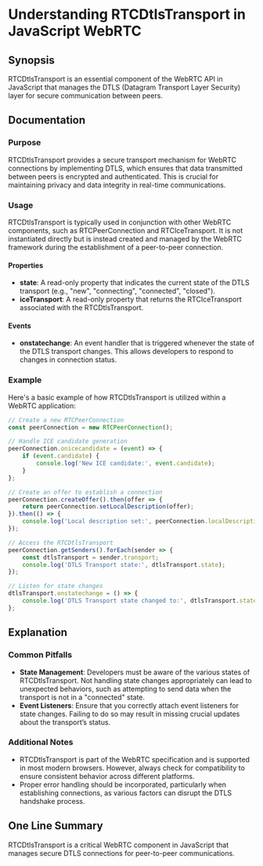 <!--
Meta Description: # Understanding RTCDtlsTransport in JavaScript WebRTC ## Synopsis RTCDtlsTransport is an essential component of the WebRTC API in JavaScript that mana...
Meta Keywords: state, rtcdtlstransport, transport, webrtc, dtls
-->

# Understanding RTCDtlsTransport in JavaScript WebRTC

## Synopsis
RTCDtlsTransport is an essential component of the WebRTC API in JavaScript that manages the DTLS (Datagram Transport Layer Security) layer for secure communication between peers.

## Documentation
### Purpose
RTCDtlsTransport provides a secure transport mechanism for WebRTC connections by implementing DTLS, which ensures that data transmitted between peers is encrypted and authenticated. This is crucial for maintaining privacy and data integrity in real-time communications.

### Usage
RTCDtlsTransport is typically used in conjunction with other WebRTC components, such as RTCPeerConnection and RTCIceTransport. It is not instantiated directly but is instead created and managed by the WebRTC framework during the establishment of a peer-to-peer connection.

#### Properties
- **state**: A read-only property that indicates the current state of the DTLS transport (e.g., "new", "connecting", "connected", "closed").
- **iceTransport**: A read-only property that returns the RTCIceTransport associated with the RTCDtlsTransport.

#### Events
- **onstatechange**: An event handler that is triggered whenever the state of the DTLS transport changes. This allows developers to respond to changes in connection status.

### Example
Here's a basic example of how RTCDtlsTransport is utilized within a WebRTC application:

```javascript
// Create a new RTCPeerConnection
const peerConnection = new RTCPeerConnection();

// Handle ICE candidate generation
peerConnection.onicecandidate = (event) => {
    if (event.candidate) {
        console.log('New ICE candidate:', event.candidate);
    }
};

// Create an offer to establish a connection
peerConnection.createOffer().then(offer => {
    return peerConnection.setLocalDescription(offer);
}).then(() => {
    console.log('Local description set:', peerConnection.localDescription);
});

// Access the RTCDtlsTransport
peerConnection.getSenders().forEach(sender => {
    const dtlsTransport = sender.transport;
    console.log('DTLS Transport state:', dtlsTransport.state);
});

// Listen for state changes
dtlsTransport.onstatechange = () => {
    console.log('DTLS Transport state changed to:', dtlsTransport.state);
};
```

## Explanation
### Common Pitfalls
- **State Management**: Developers must be aware of the various states of RTCDtlsTransport. Not handling state changes appropriately can lead to unexpected behaviors, such as attempting to send data when the transport is not in a "connected" state.
- **Event Listeners**: Ensure that you correctly attach event listeners for state changes. Failing to do so may result in missing crucial updates about the transport’s status.

### Additional Notes
- RTCDtlsTransport is part of the WebRTC specification and is supported in most modern browsers. However, always check for compatibility to ensure consistent behavior across different platforms.
- Proper error handling should be incorporated, particularly when establishing connections, as various factors can disrupt the DTLS handshake process.

## One Line Summary
RTCDtlsTransport is a critical WebRTC component in JavaScript that manages secure DTLS connections for peer-to-peer communications.